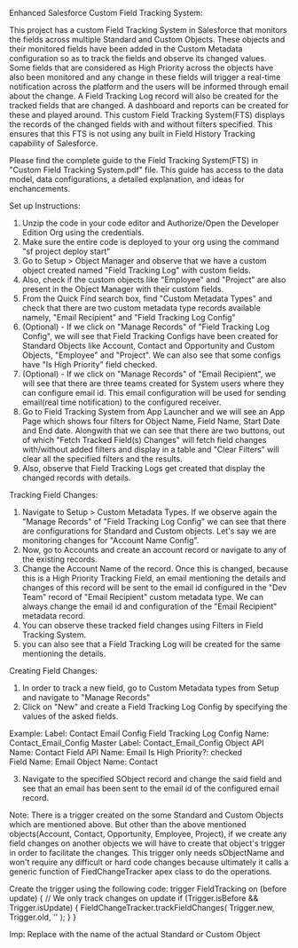 Enhanced Salesforce Custom Field Tracking System:

This project has a custom Field Tracking System in Salesforce that monitors the fields across multiple Standard and Custom Objects. These objects and their monitored fields have been added in the Custom Metadata configuration so as to track the fields and observe its changed values. Some fields that are considered as High Priority across the objects have also been monitored and any change in these fields will trigger a real-time notification across the platform and the users will be informed through email about the change. A Field Tracking Log record will also be created for the tracked fields that are changed. A dashboard and reports can be created for these and played around. This custom Field Tracking System(FTS) displays the records of the changed fields with and without filters specified. This ensures that this FTS is not using any built in Field History Tracking capability of Salesforce.

Please find the complete guide to the Field Tracking System(FTS) in "Custom Field Tracking System.pdf" file. 
This guide has access to the data model, data configurations, a detailed explanation, and ideas for enchancements.

Set up Instructions:
1. Unzip the code in your code editor and Authorize/Open the Developer Edition Org using the credentials.
2. Make sure the entire code is deployed to your org using the command "sf project deploy start"
3. Go to Setup > Object Manager and observe that we have a custom object created named "Field Tracking Log" with custom fields.
4. Also, check if the custom objects like "Employee" and "Project" are also present in the Object Manager with their custom fields.
5. From the Quick Find search box, find "Custom Metadata Types" and check that there are two custom metadata type records available namely, "Email Recipient" and "Field Tracking Log Config"
6. (Optional) - If we click on "Manage Records" of "Field Tracking Log Config", we will see that Field Tracking Configs have been created for Standard Objects like Account, Contact and Opportunity and Custom Objects, "Employee" and "Project". We can also see that some configs have "Is High Priority" field checked.
7. (Optional) - If we click on "Manage Records" of "Email Recipient", we will see that there are three teams created for System users where they can configure email id. This email configuration will be used for sending email(real time notification) to the configured receiver.
8. Go to Field Tracking System from App Launcher and we will see an App Page which shows four filters for Object Name, Field Name, Start Date and End date. Alongwith that we can see that there are two buttons, out of which "Fetch Tracked Field(s) Changes" will fetch field changes with/without added filters and display in a table and "Clear Filters" will clear all the specified filters and the results.
9. Also, observe that Field Tracking Logs get created that display the changed records with details.

Tracking Field Changes:
1. Navigate to Setup > Custom Metadata Types. If we observe again the "Manage Records" of "Field Tracking Log Config" we can see that there are configurations for Standard and Custom objects. 
Let's say we are monitoring changes for "Account Name Config". 
2. Now, go to Accounts and create an account record or navigate to any of the existing records. 
3. Change the Account Name of the record. Once this is changed, because this is a High Priority Tracking Field, an email mentioning the details and changes of this record will be sent to the email id configured in the "Dev Team" record of "Email Recipient" custom metadata type. We can always change the email id and configuration of the "Email Recipient" metadata record. 
4. You can observe these tracked field changes using Filters in Field Tracking System.
5. you can also see that a Field Tracking Log will be created for the same mentioning the details.

Creating Field Changes:
1. In order to track a new field, go to Custom Metadata types from Setup and navigate to "Manage Records"
2. Click on "New" and create a Field Tracking Log Config by specifying the values of the asked fields.

Example:
Label: Contact Email Config
Field Tracking Log Config Name: Contact_Email_Config
Master Label: Contact_Email_Config
Object API Name: Contact
Field API Name: Email
Is High Priority?: checked		 	 
Field Name: Email
Object Name: Contact	

3. Navigate to the specified SObject record and change the said field and see that an email has been sent to the email id of the configured email record. 

Note: There is a trigger created on the some Standard and Custom Objects which are mentioned above. But other than the above mentioned objects(Account, Contact, Opportunity, Employee, Project), if we create any field changes on another objects we will have to create that object's trigger in order to facilitate the changes. This trigger only needs sObjectName and won't require any difficult or hard code changes because ultimately it calls a generic function of FiedChangeTracker apex class to do the operations.

Create the trigger using the following code:
trigger <SObject>FieldTracking on <SObject>(before update) {
    // We only track changes on update
    if (Trigger.isBefore && Trigger.isUpdate) {
        FieldChangeTracker.trackFieldChanges(
            Trigger.new,
            Trigger.old,
            '<SObejct>'
        );
    }
}

Imp: Replace <SOject> with the name of the actual Standard or Custom Object 






